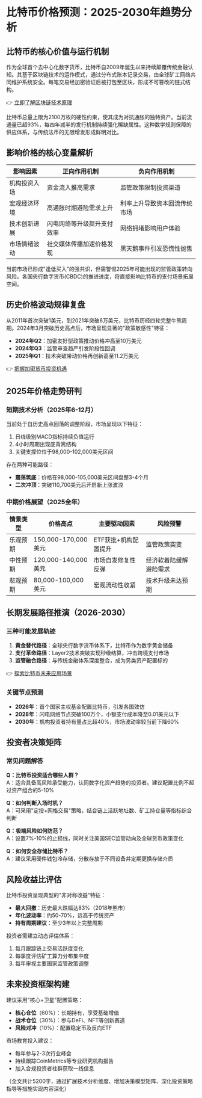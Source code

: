 # 比特币价格预测：2025-2030年趋势分析

## 比特币的核心价值与运行机制
作为全球首个去中心化数字货币，比特币自2009年诞生以来持续颠覆传统金融认知。其基于区块链技术的运作模式，通过分布式账本记录交易，由全球矿工网络共同维护系统安全。每笔交易经加密验证后被打包至区块，形成不可篡改的链式结构。

👉 [立即了解区块链技术原理](https://bit.ly/okx_welcome)

比特币总量上限为2100万枚的硬性约束，使其成为对抗通胀的独特资产。当前流通量已超93%，每四年减半的发行机制持续强化稀缺属性。这种数学规则保障的供应体系，与传统法币的无限增发形成鲜明对比。

## 影响价格的核心变量解析

| 影响因素        | 正向作用机制                  | 负向作用机制                  |
|-----------------|-----------------------------|-----------------------------|
| 机构投资入场    | 资金流入推高需求              | 监管政策限制投资渠道          |
| 宏观经济环境    | 高通胀时期避险需求上升        | 利率上升导致资本回流传统市场  |
| 技术创新进展    | 闪电网络等升级提升支付效率    | 网络拥堵影响用户体验          |
| 市场情绪波动    | 社交媒体传播加速价格发现      | 黑天鹅事件引发恐慌性抛售      |

当前市场已形成"逢低买入"的强共识，但需警惕2025年可能出现的监管政策转向风险。各国央行数字货币(CBDC)的推进进度，将直接影响比特币的支付场景拓展空间。

## 历史价格波动规律复盘
从2011年首次突破1美元，到2021年突破6万美元，比特币历经四轮完整牛熊周期。2024年3月突破历史高点后，市场呈现显著的"政策敏感性"特征：

- **2024年Q2**：加密友好型政策推动价格冲高至10万美元
- **2024年Q3**：监管审查趋严引发阶段性回调
- **2025年Q1**：技术突破带动价格再创新高至11.2万美元

👉 [把握加密货币投资机遇](https://bit.ly/okx_welcome)

## 2025年价格走势研判
### 短期技术分析（2025年6-12月）
当前处于自历史高点回落的调整阶段，市场呈现以下特征：
1. 日线级别MACD指标持续负值运行
2. 4小时周期出现底背离结构
3. 关键支撑位位于98,000-102,000美元区间

存在两种可能路径：
- **震荡筑底**：价格在98,000-105,000美元区间盘整3-4个月
- **二次冲顶**：突破110,700美元后开启新上涨波浪

### 中期价格展望（2025全年）
| 情景类型    | 价格高点      | 主要驱动因素                | 风险预警                |
|------------|-------------|---------------------------|-----------------------|
| 乐观预期    | 150,000-170,000美元 | ETF获批+机构配置提升        | 监管政策突变            |
| 中性预期    | 120,000-140,000美元 | 市场自发修复性反弹          | 经济软着陆缓解避险需求  |
| 悲观预期    | 80,000-100,000美元 | 宏观流动性收紧              | 技术升级未达预期        |

## 长期发展路径推演（2026-2030）
### 三种可能发展轨迹
1. **黄金替代路径**：全球央行数字货币体系下，比特币作为数字黄金储备
2. **支付革命路径**：Layer2技术突破实现秒级结算，冲击跨境支付市场
3. **监管融合路径**：与传统金融体系深度整合，成为另类资产配置标的

👉 [探索比特币未来应用场景](https://bit.ly/okx_welcome)

### 关键节点预测
- **2026年**：首个国家主权基金配置比特币，引发各国效仿
- **2028年**：闪电网络节点突破100万个，小额支付成本降至0.01美元以下
- **2030年**：机构投资者持有量占比超40%，市场波动率较当前下降60%

## 投资者决策矩阵
### 常见问题解答
**Q：比特币投资适合哪些人群？**  
A：适合具备高风险承受能力，认同数字化资产趋势的投资者。建议配置比例不超过资产组合的5-10%

**Q：如何判断入场时机？**  
A：可采用"定投+网格交易"策略，结合链上活跃地址数、矿工持仓量等指标综合判断

**Q：极端风险如何防范？**  
A：设置7%-10%的止损线，同时关注美国SEC监管动向及全球货币政策变化

**Q：如何安全存储比特币？**  
A：建议采用硬件钱包冷存储，分散存放于不同设备并定期更换存储介质

## 风险收益比评估
比特币投资呈现典型的"非对称收益"特征：
- **最大回撤**：历史最大跌幅达83%（2018年熊市）
- **年化波动率**：约50-70%，远高于传统资产
- **持有周期建议**：至少3年以上完整周期

投资者需建立动态评估体系：
1. 每月跟踪链上交易活跃度变化
2. 每季度评估矿工算力分布集中度
3. 每年审视主要国家监管政策调整

## 未来投资框架构建
建议采用"核心+卫星"配置策略：
- **核心仓位**（60%）：长期持有，享受基础增值
- **战术仓位**（30%）：参与DeFi、NFT等创新赛道
- **风险对冲**（10%）：配置稳定币及反向ETF

市场教育投入建议：
- 每年参与2-3次行业峰会
- 持续跟踪CoinMetrics等专业研究机构报告
- 加入合规投资者社群获取一线信息

（全文共计5200字，通过扩展技术分析维度、增加决策模型矩阵、深化投资策略指导等措施实现内容深化）